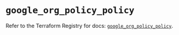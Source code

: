 # `google_org_policy_policy`

Refer to the Terraform Registry for docs: [`google_org_policy_policy`](https://registry.terraform.io/providers/hashicorp/google/6.24.0/docs/resources/org_policy_policy).
